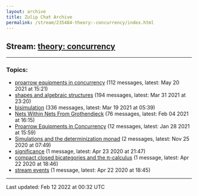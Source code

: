 ```yaml
---
layout: archive
title: Zulip Chat Archive
permalink: /stream/235484-theory:-concurrency/index.html
---
```


## Stream: [theory: concurrency](https://mattecapu.github.io/ct-zulip-archive/stream/235484-theory:-concurrency/index.html)
---

### Topics:

* [proarrow equipments in concurrency](topic/proarrow.20equipments.20in.20concurrency.html) (112 messages, latest: May 20 2021 at 15:21)
* [shapes and algebraic structures](topic/shapes.20and.20algebraic.20structures.html) (194 messages, latest: Mar 31 2021 at 23:20)
* [bisimulation](topic/bisimulation.html) (336 messages, latest: Mar 19 2021 at 05:39)
* [Nets Within Nets From Grothendieck](topic/Nets.20Within.20Nets.20From.20Grothendieck.html) (76 messages, latest: Feb 04 2021 at 16:15)
* [Proarrow Equipments in Concurrency](topic/Proarrow.20Equipments.20in.20Concurrency.html) (12 messages, latest: Jan 28 2021 at 15:59)
* [Simulations and the determinization monad](topic/Simulations.20and.20the.20determinization.20monad.html) (2 messages, latest: Nov 25 2020 at 07:49)
* [significance](topic/significance.html) (1 message, latest: Apr 23 2020 at 21:47)
* [compact closed bicategories and the π-calculus](topic/compact.20closed.20bicategories.20and.20the.20.CF.80-calculus.html) (1 message, latest: Apr 22 2020 at 18:46)
* [stream events](topic/stream.20events.html) (1 message, latest: Apr 22 2020 at 18:45)

<hr><p>Last updated: Feb 12 2022 at 00:32 UTC</p>